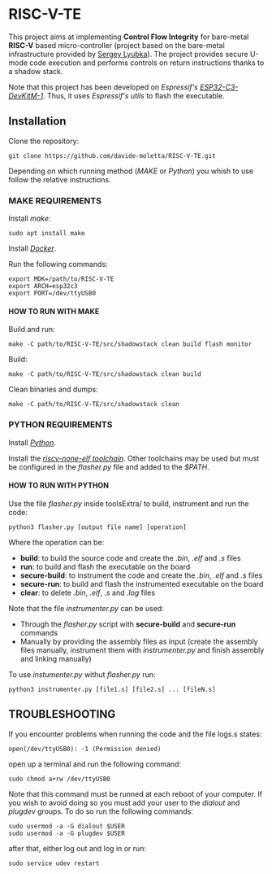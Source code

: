 # RISC-V-TE

This project aims at implementing **Control Flow Integrity** for bare-metal **RISC-V** based micro-controller (project based on the bare-metal infrastructure provided by [Sergey Lyubka](https://github.com/cpq/mdk/tree/main)).
The project provides secure U-mode code execution and performs controls on return instructions thanks to a shadow stack.

Note that this project has been developed on _Espressif's_ [_ESP32-C3-DevKitM-1_](https://docs.espressif.com/projects/esp-dev-kits/en/latest/esp32c3/esp32-c3-devkitm-1/index.html). Thus, it uses _Espressif's utils_ to flash the executable.

## Installation

Clone the repository:

```
git clone https://github.com/davide-moletta/RISC-V-TE.git
```

Depending on which running method (_MAKE_ or _Python_) you whish to use follow the relative instructions.

### MAKE REQUIREMENTS

Install _make_:
```
sudo apt install make
```

Install [_Docker_](https://docs.docker.com/engine/install/ubuntu/).

Run the following commands:
```
export MDK=/path/to/RISC-V-TE
export ARCH=esp32c3
export PORT=/dev/ttyUSB0
```

#### HOW TO RUN WITH MAKE

Build and run:
```
make -C path/to/RISC-V-TE/src/shadowstack clean build flash monitor
```

Build:
```
make -C path/to/RISC-V-TE/src/shadowstack clean build
```

Clean binaries and dumps:
```
make -C path/to/RISC-V-TE/src/shadowstack clean
```

### PYTHON REQUIREMENTS

Install [_Python_](https://www.python.org/downloads/).

Install the [_riscv-none-elf toolchain_](https://github.com/xpack-dev-tools/riscv-none-elf-gcc-xpack). 
Other toolchains may be used but must be configured in the _flasher.py_ file and added to the _$PATH_.

#### HOW TO RUN WITH PYTHON

Use the file _flasher.py_ inside toolsExtra/ to build, instrument and run the code:
```
python3 flasher.py [output file name] [operation]
```

Where the operation can be:
- **build**: to build the source code and create the _.bin_, _.elf_ and _.s_ files
- **run**: to build and flash the executable on the board
- **secure-build**: to instrument the code and create the _.bin_, _.elf_ and _.s_ files
- **secure-run**: to build and flash the instrumented executable on the board
- **clear**: to delete _.bin_, _.elf_, _.s_ and _.log_ files

Note that the file _instrumenter.py_ can be used:
- Through the _flasher.py_ script with **secure-build** and **secure-run** commands
- Manually by providing the assembly files as input (create the assembly files manually, instrument them with _instrumenter.py_ and finish assembly and linking manually)

To use _instumenter.py_ withut _flasher.py_ run:
```
python3 instrumenter.py [file1.s] [file2.s] ... [fileN.s]
```

## TROUBLESHOOTING

If you encounter problems when running the code and the file logs.s states:
```
open(/dev/ttyUSB0): -1 (Permission denied)
```
open up a terminal and run the following command:
```
sudo chmod a+rw /dev/ttyUSB0
```

Note that this command must be runned at each reboot of your computer.
If you wish to avoid doing so you must add your user to the _dialout_ and _plugdev_ groups.
To do so run the following commands:
```
sudo usermod -a -G dialout $USER
sudo usermod -a -G plugdev $USER
```
after that, either log out and log in or run:
```
sudo service udev restart
```